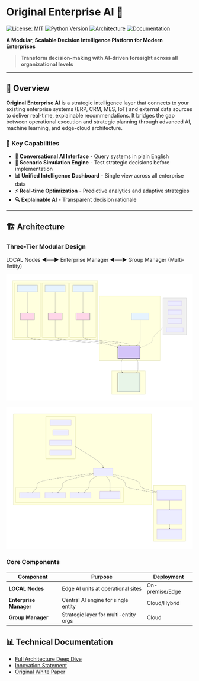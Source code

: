 # Original Enterprise AI 🚀

[![License: MIT](https://img.shields.io/badge/License-MIT-yellow.svg)](https://opensource.org/licenses/MIT)
[![Python Version](https://img.shields.io/badge/python-3.9+-blue.svg)](https://www.python.org/downloads/)
[![Architecture](https://img.shields.io/badge/architecture-modular-green.svg)](https://github.com/yourusername/original-enterprise-ai)
[![Documentation](https://img.shields.io/badge/docs-white_paper-brightgreen.svg)](Original%20Enterprise%20AI-Concept%20by%20Varun%20Pillai.pdf)

**A Modular, Scalable Decision Intelligence Platform for Modern Enterprises**

> **Transform decision-making with AI-driven foresight across all organizational levels**

---

## 📖 Overview

**Original Enterprise AI** is a strategic intelligence layer that connects to your existing enterprise systems (ERP, CRM, MES, IoT) and external data sources to deliver real-time, explainable recommendations. It bridges the gap between operational execution and strategic planning through advanced AI, machine learning, and edge-cloud architecture.

### 🎯 Key Capabilities

- **🤖 Conversational AI Interface** - Query systems in plain English
- **🔮 Scenario Simulation Engine** - Test strategic decisions before implementation
- **📊 Unified Intelligence Dashboard** - Single view across all enterprise data
- **⚡ Real-time Optimization** - Predictive analytics and adaptive strategies
- **🔍 Explainable AI** - Transparent decision rationale

---

## 🏗️ Architecture

### Three-Tier Modular Design

  LOCAL Nodes ◄──► Enterprise Manager ◄──► Group Manager (Multi-Entity)

  ![Architecture Diagram](docs/em.svg.svg)


  ![Architecture Diagram](docs/gm.svg.svg)


### Core Components

| Component | Purpose | Deployment |
|-----------|---------|------------|
| **LOCAL Nodes** | Edge AI units at operational sites | On-premise/Edge |
| **Enterprise Manager** | Central AI engine for single entity | Cloud/Hybrid |
| **Group Manager** | Strategic layer for multi-entity orgs | Cloud |

## 📊 Technical Documentation
- [Full Architecture Deep Dive](ARCHITECTURE.md)
- [Innovation Statement](INNOVATION.md) 
- [Original White Paper](docs/WHITEPAPER.md)
